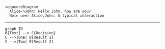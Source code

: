 
```mermaid
sequenceDiagram
  Alice->John: Hello John, how are you?
  Note over Alice,John: A typical interaction
```
---

```mermaid {theme: 'neutral', scale: 0.8}
graph TD
B[Text] --> C{Decision}
C -->|One| D[Result 1]
C -->|Two| E[Result 2]
```
